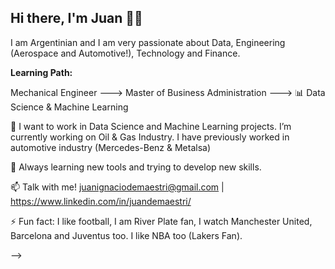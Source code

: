 ## Hi there, I'm Juan 👋😄

I am Argentinian and I am very passionate about Data, Engineering (Aerospace and Automotive!), Technology and Finance.

<b>Learning Path:</b> 

Mechanical Engineer ---> Master of Business Administration ---> 📊 Data Science & Machine Learning 


🔭 I want to work in Data Science and Machine Learning projects. I’m currently working on Oil & Gas Industry. I have previously worked in automotive industry (Mercedes-Benz & Metalsa)

🌱 Always learning new tools and trying to develop new skills. 


📫 Talk with me! juanignaciodemaestri@gmail.com | https://www.linkedin.com/in/juandemaestri/

⚡ Fun fact: I like football, I am River Plate fan, I watch Manchester United, Barcelona and Juventus too. I like NBA too (Lakers Fan).

-->
